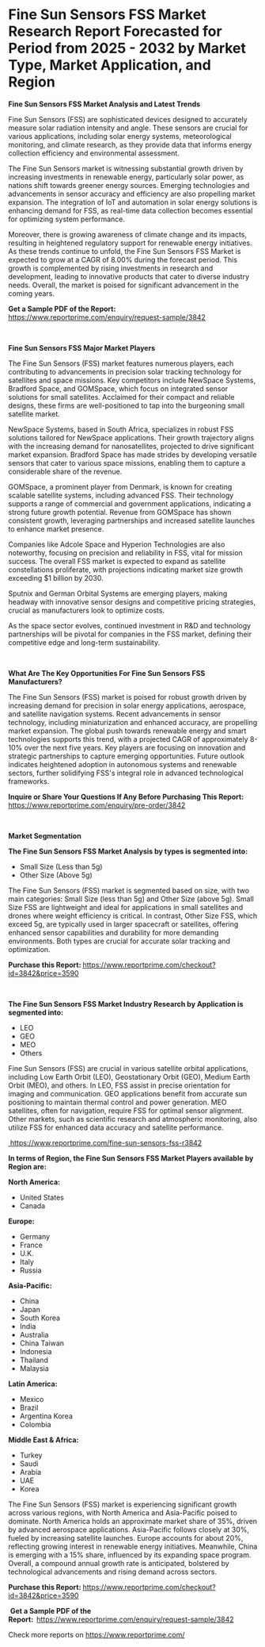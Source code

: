 <p><h1>Fine Sun Sensors FSS Market Research Report Forecasted for Period from 2025 -  2032 by Market Type, Market Application, and Region</h1></p><p><strong>Fine Sun Sensors FSS Market Analysis and Latest Trends</strong></p>
<p><p>Fine Sun Sensors (FSS) are sophisticated devices designed to accurately measure solar radiation intensity and angle. These sensors are crucial for various applications, including solar energy systems, meteorological monitoring, and climate research, as they provide data that informs energy collection efficiency and environmental assessment.</p><p>The Fine Sun Sensors market is witnessing substantial growth driven by increasing investments in renewable energy, particularly solar power, as nations shift towards greener energy sources. Emerging technologies and advancements in sensor accuracy and efficiency are also propelling market expansion. The integration of IoT and automation in solar energy solutions is enhancing demand for FSS, as real-time data collection becomes essential for optimizing system performance.</p><p>Moreover, there is growing awareness of climate change and its impacts, resulting in heightened regulatory support for renewable energy initiatives. As these trends continue to unfold, the Fine Sun Sensors FSS Market is expected to grow at a CAGR of 8.00% during the forecast period. This growth is complemented by rising investments in research and development, leading to innovative products that cater to diverse industry needs. Overall, the market is poised for significant advancement in the coming years.</p></p>
<p><strong>Get a Sample PDF of the Report:&nbsp;</strong> <a href="https://www.reportprime.com/enquiry/request-sample/3842?utm_campaign=3582&utm_medium=2&utm_source=Github&utm_content=ia&utm_term=18032025&utm_id=fine-sun-sensors-fss">https://www.reportprime.com/enquiry/request-sample/3842</a></p>
<p>&nbsp;</p>
<p><strong>Fine Sun Sensors FSS Major Market Players</strong></p>
<p><p>The Fine Sun Sensors (FSS) market features numerous players, each contributing to advancements in precision solar tracking technology for satellites and space missions. Key competitors include NewSpace Systems, Bradford Space, and GOMSpace, which focus on integrated sensor solutions for small satellites. Acclaimed for their compact and reliable designs, these firms are well-positioned to tap into the burgeoning small satellite market.</p><p>NewSpace Systems, based in South Africa, specializes in robust FSS solutions tailored for NewSpace applications. Their growth trajectory aligns with the increasing demand for nanosatellites, projected to drive significant market expansion. Bradford Space has made strides by developing versatile sensors that cater to various space missions, enabling them to capture a considerable share of the revenue.</p><p>GOMSpace, a prominent player from Denmark, is known for creating scalable satellite systems, including advanced FSS. Their technology supports a range of commercial and government applications, indicating a strong future growth potential. Revenue from GOMSpace has shown consistent growth, leveraging partnerships and increased satellite launches to enhance market presence.</p><p>Companies like Adcole Space and Hyperion Technologies are also noteworthy, focusing on precision and reliability in FSS, vital for mission success. The overall FSS market is expected to expand as satellite constellations proliferate, with projections indicating market size growth exceeding $1 billion by 2030.</p><p>Sputnix and German Orbital Systems are emerging players, making headway with innovative sensor designs and competitive pricing strategies, crucial as manufacturers look to optimize costs. </p><p>As the space sector evolves, continued investment in R&D and technology partnerships will be pivotal for companies in the FSS market, defining their competitive edge and long-term sustainability.</p></p>
<p>&nbsp;</p>
<p><strong>What Are The Key Opportunities For Fine Sun Sensors FSS Manufacturers?</strong></p>
<p><p>The Fine Sun Sensors (FSS) market is poised for robust growth driven by increasing demand for precision in solar energy applications, aerospace, and satellite navigation systems. Recent advancements in sensor technology, including miniaturization and enhanced accuracy, are propelling market expansion. The global push towards renewable energy and smart technologies supports this trend, with a projected CAGR of approximately 8-10% over the next five years. Key players are focusing on innovation and strategic partnerships to capture emerging opportunities. Future outlook indicates heightened adoption in autonomous systems and renewable sectors, further solidifying FSS's integral role in advanced technological frameworks.</p></p>
<p><strong>Inquire or Share Your Questions If Any Before Purchasing This Report:</strong> <a href="https://www.reportprime.com/enquiry/pre-order/3842?utm_campaign=3582&utm_medium=2&utm_source=Github&utm_content=ia&utm_term=18032025&utm_id=fine-sun-sensors-fss">https://www.reportprime.com/enquiry/pre-order/3842</a></p>
<p>&nbsp;</p>
<p><strong>Market Segmentation</strong></p>
<p><strong>The Fine Sun Sensors FSS Market Analysis by types is segmented into:</strong></p>
<p><ul><li>Small Size (Less than 5g)</li><li>Other Size (Above 5g)</li></ul></p>
<p><p>The Fine Sun Sensors (FSS) market is segmented based on size, with two main categories: Small Size (less than 5g) and Other Size (above 5g). Small Size FSS are lightweight and ideal for applications in small satellites and drones where weight efficiency is critical. In contrast, Other Size FSS, which exceed 5g, are typically used in larger spacecraft or satellites, offering enhanced sensor capabilities and durability for more demanding environments. Both types are crucial for accurate solar tracking and optimization.</p></p>
<p><strong>Purchase this Report:&nbsp;</strong><a href="https://www.reportprime.com/checkout?id=3842&price=3590&utm_campaign=3582&utm_medium=2&utm_source=Github&utm_content=ia&utm_term=18032025&utm_id=fine-sun-sensors-fss">https://www.reportprime.com/checkout?id=3842&price=3590</a></p>
<p>&nbsp;</p>
<p><strong>The Fine Sun Sensors FSS Market Industry Research by Application is segmented into:</strong></p>
<p><ul><li>LEO</li><li>GEO</li><li>MEO</li><li>Others</li></ul></p>
<p><p>Fine Sun Sensors (FSS) are crucial in various satellite orbital applications, including Low Earth Orbit (LEO), Geostationary Orbit (GEO), Medium Earth Orbit (MEO), and others. In LEO, FSS assist in precise orientation for imaging and communication. GEO applications benefit from accurate sun positioning to maintain thermal control and power generation. MEO satellites, often for navigation, require FSS for optimal sensor alignment. Other markets, such as scientific research and atmospheric monitoring, also utilize FSS for enhanced data accuracy and satellite performance.</p></p>
<p><a href="https://www.reportprime.com/fine-sun-sensors-fss-r3842?utm_campaign=3582&utm_medium=2&utm_source=Github&utm_content=ia&utm_term=18032025&utm_id=fine-sun-sensors-fss">&nbsp;https://www.reportprime.com/fine-sun-sensors-fss-r3842</a></p>
<p><strong>In terms of Region, the Fine Sun Sensors FSS Market Players available by Region are:</strong></p>
<p>
    <p> <strong> North America: </strong>
        <ul>
            <li>United States</li>
            <li>Canada</li>
        </ul>
        </p> 
    <p> <strong> Europe: </strong>
        <ul>
            <li>Germany</li>
            <li>France</li>
            <li>U.K.</li>
            <li>Italy</li>
            <li>Russia</li>
        </ul>
        </p> 
    <p> <strong> Asia-Pacific: </strong>
        <ul>
            <li>China</li>
            <li>Japan</li>
            <li>South Korea</li>
            <li>India</li>
            <li>Australia</li>
            <li>China Taiwan</li>
            <li>Indonesia</li>
            <li>Thailand</li>
            <li>Malaysia</li>
        </ul>
        </p> 
    <p> <strong> Latin America: </strong>
        <ul>
            <li>Mexico</li>
            <li>Brazil</li>
            <li>Argentina Korea</li>
            <li>Colombia</li>
        </ul>
        </p> 
    <p> <strong> Middle East & Africa: </strong>
        <ul>
            <li>Turkey</li>
            <li>Saudi</li>
            <li>Arabia</li>
            <li>UAE</li>
            <li>Korea</li>
        </ul>
    </p>
    </p>
<p><p>The Fine Sun Sensors (FSS) market is experiencing significant growth across various regions, with North America and Asia-Pacific poised to dominate. North America holds an approximate market share of 35%, driven by advanced aerospace applications. Asia-Pacific follows closely at 30%, fueled by increasing satellite launches. Europe accounts for about 20%, reflecting growing interest in renewable energy initiatives. Meanwhile, China is emerging with a 15% share, influenced by its expanding space program. Overall, a compound annual growth rate is anticipated, bolstered by technological advancements and rising demand across sectors.</p></p>
<p><strong>Purchase this Report: </strong><a href="https://www.reportprime.com/checkout?id=3842&price=3590&utm_campaign=3582&utm_medium=2&utm_source=Github&utm_content=ia&utm_term=18032025&utm_id=fine-sun-sensors-fss">https://www.reportprime.com/checkout?id=3842&price=3590</a></p>
<p>&nbsp;<strong>Get a Sample PDF of the Report:&nbsp;&nbsp;</strong><a href="https://www.reportprime.com/enquiry/request-sample/3842?utm_campaign=3582&utm_medium=2&utm_source=Github&utm_content=ia&utm_term=18032025&utm_id=fine-sun-sensors-fss">https://www.reportprime.com/enquiry/request-sample/3842</a></p>
<p><strong></strong></p>
<p>Check more reports on <a href="https://www.reportprime.com/?utm_campaign=3582&utm_medium=2&utm_source=Github&utm_content=ia&utm_term=18032025&utm_id=fine-sun-sensors-fss">https://www.reportprime.com/</a></p>